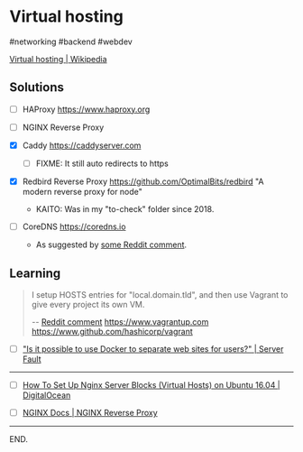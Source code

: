 # Virtual hosting
#networking #backend #webdev

[Virtual hosting | Wikipedia](https://en.wikipedia.org/wiki/Virtual_hosting)


## Solutions

- [ ] HAProxy https://www.haproxy.org

- [ ] NGINX Reverse Proxy

- [x] Caddy https://caddyserver.com
    * [ ] FIXME: It still auto redirects to https

- [x] Redbird Reverse Proxy https://github.com/OptimalBits/redbird
    "A modern reverse proxy for node"
    * KAITO: Was in my "to-check" folder since 2018.

- [ ] CoreDNS https://coredns.io
    * As suggested by [some Reddit comment](https://www.reddit.com/r/selfhosted/comments/jpdl7a/comment/gbe5obu/?utm_source=share&utm_medium=web2x&context=3).


## Learning

> I setup HOSTS entries for "local.domain.tld", and then use Vagrant to give every project its own VM.
>
> -- [Reddit comment](https://www.reddit.com/r/webdev/comments/aywtax/comment/ei3uhjt/?utm_source=share&utm_medium=web2x&context=3)
https://www.vagrantup.com
https://www.github.com/hashicorp/vagrant

- [ ] ["Is it possible to use Docker to separate web sites for users?" | Server Fault](https://serverfault.com/questions/632006/is-it-possible-to-use-docker-to-separate-web-sites-for-users)

---

- [ ] [How To Set Up Nginx Server Blocks (Virtual Hosts) on Ubuntu 16.04 | DigitalOcean](https://www.digitalocean.com/community/tutorials/how-to-set-up-nginx-server-blocks-virtual-hosts-on-ubuntu-16-04)

- [ ] [NGINX Docs | NGINX Reverse Proxy](https://docs.nginx.com/nginx/admin-guide/web-server/reverse-proxy/)

---

END.
